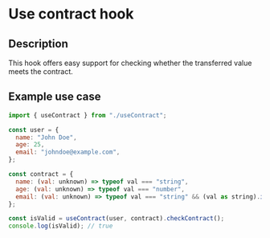 # Use contract hook

## Description

This hook offers easy support for checking whether the transferred value meets the contract.

## Example use case

```jsx
import { useContract } from "./useContract";

const user = {
  name: "John Doe",
  age: 25,
  email: "johndoe@example.com",
};

const contract = {
  name: (val: unknown) => typeof val === "string",
  age: (val: unknown) => typeof val === "number",
  email: (val: unknown) => typeof val === "string" && (val as string).includes("@"),
};

const isValid = useContract(user, contract).checkContract();
console.log(isValid); // true
```
